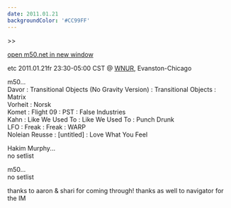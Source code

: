 ```yaml
---
date: 2011.01.21
backgroundColor: '#CC99FF'
---
```


\>>

[open m50.net in new window  
](http://m50.net/)  

etc 2011.01.21fr 23:30-05:00 CST @ [WNUR](http://www.wnur.org/), Evanston-Chicago  

m50...  
Davor : Transitional Objects (No Gravity Version) : Transitional Objects : Matrix  
Vorheit : Norsk  
Komet : Flight 09 : PST : False Industries  
Kahn : Like We Used To : Like We Used To : Punch Drunk  
LFO : Freak : Freak : WARP  
Noleian Reusse : \[untitled\] : Love What You Feel  

Hakim Murphy...  
no setlist  

m50...  
no setlist  

thanks to aaron & shari for coming through! thanks as well to navigator for the IM